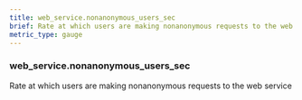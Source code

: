 ```yaml
---
title: web_service.nonanonymous_users_sec
brief: Rate at which users are making nonanonymous requests to the web service
metric_type: gauge
---
```

### web_service.nonanonymous_users_sec

Rate at which users are making nonanonymous requests to the web service